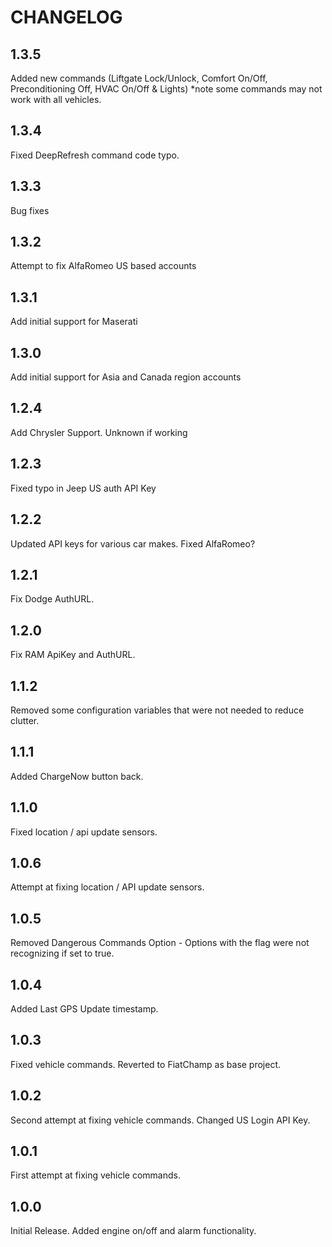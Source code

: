 # CHANGELOG

## 1.3.5
Added new commands (Liftgate Lock/Unlock, Comfort On/Off, Preconditioning Off, HVAC On/Off & Lights) *note some commands may not work with all vehicles.
## 1.3.4
Fixed DeepRefresh command code typo.
## 1.3.3 
Bug fixes
## 1.3.2
Attempt to fix AlfaRomeo US based accounts
## 1.3.1
Add initial support for Maserati
## 1.3.0
Add initial support for Asia and Canada region accounts
## 1.2.4 
Add Chrysler Support. Unknown if working
## 1.2.3
Fixed typo in Jeep US auth API Key
## 1.2.2 
Updated API keys for various car makes. Fixed AlfaRomeo?
## 1.2.1 
Fix Dodge AuthURL. 
## 1.2.0 
Fix RAM ApiKey and AuthURL.
## 1.1.2 
Removed some configuration variables that were not needed to reduce clutter.
## 1.1.1 
Added ChargeNow button back.
## 1.1.0 
Fixed location / api update sensors.
## 1.0.6 
Attempt at fixing location / API update sensors.
## 1.0.5 
Removed Dangerous Commands Option - Options with the flag were not recognizing if set to true.
## 1.0.4 
Added Last GPS Update timestamp.
## 1.0.3 
Fixed vehicle commands. Reverted to FiatChamp as base project. 
## 1.0.2 
Second attempt at fixing vehicle commands. Changed US Login API Key.
## 1.0.1 
First attempt at fixing vehicle commands.
## 1.0.0 
Initial Release. Added engine on/off and alarm functionality. 
